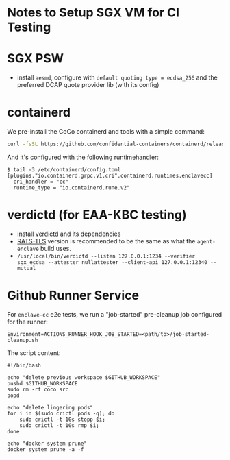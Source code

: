 # Notes to Setup SGX VM for CI Testing

# SGX PSW

- install `aesmd`, configure with `default quoting type = ecdsa_256` and the preferred DCAP quote provider lib (with its config)

# containerd
We pre-install the CoCo containerd and tools with a simple command:

```bash
curl -fsSL https://github.com/confidential-containers/containerd/releases/download/v1.6.8.1/cri-containerd-cni-1.6.8.1-linux-amd64.tar.gz | sudo tar zx -C /
```

And it's configured with the following runtimehandler:
```
$ tail -3 /etc/containerd/config.toml
[plugins."io.containerd.grpc.v1.cri".containerd.runtimes.enclavecc]
  cri_handler = "cc"
  runtime_type = "io.containerd.rune.v2"
```

# verdictd (for EAA-KBC testing)
- install [verdictd](https://github.com/inclavare-containers/verdictd) and its dependencies
- [RATS-TLS](https://github.com/inclavare-containers/rats-tls) version is recommended to be the same as what the `agent-enclave` build uses.
- `/usr/local/bin/verdictd --listen 127.0.0.1:1234 --verifier sgx_ecdsa --attester nullattester --client-api 127.0.0.1:12340 --mutual`

# Github Runner Service
For `enclave-cc` e2e tests, we run a "job-started" pre-cleanup job configured
for the runner:

```
Environment=ACTIONS_RUNNER_HOOK_JOB_STARTED=<path/to>/job-started-cleanup.sh
```

The script content:
```
#!/bin/bash

echo "delete previous workspace $GITHUB_WORKSPACE"
pushd $GITHUB_WORKSPACE
sudo rm -rf coco src
popd

echo "delete lingering pods"
for i in $(sudo crictl pods -q); do
    sudo crictl -t 10s stopp $i;
    sudo crictl -t 10s rmp $i;
done

echo "docker system prune"
docker system prune -a -f
```

